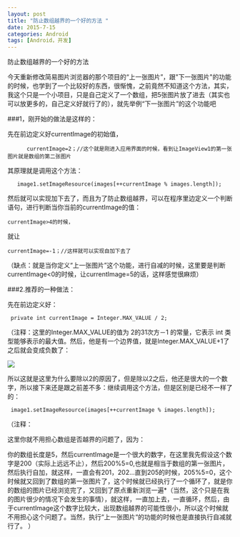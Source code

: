 ```yaml
---
layout: post
title: "防止数组越界的一个好的方法 "
date: 2015-7-15
categories: Android
tags: [Android，开发]
---
```

防止数组越界的一个好的方法

<!-- more -->

今天重新修改简易图片浏览器的那个项目的“上一张图片”，跟"下一张图片"的功能的时候，也学到了一个比较好的东西，很惭愧，之前竟然不知道这个方法，其实，我这个只是一个小项目，只是自己定义了一个数组，把5张图片放了进去（其实也可以放更多的，自己定义好就行了的），就先举例“下一张图片”的这个功能吧

###1，刚开始的做法是这样的：

先在前边定义好currentImage的初始值，

          currentImage=2；//这个就是刚进入应用界面的时候，看到让ImageView1的第一张图片就是数组的第二张图片

其原理就是调用这个方法：

       image1.setImageResource(images[++currentImage % images.length]);

然后就可以实现加下去了，而且为了防止数组越界，可以在程序里边定义一个判断语句，进行判断当你当前的currentImage的值：

    currentImage>4的时候，

就让

    currentImage=-1；//这样就可以实现自加下去了

（缺点：就是当你定义“上一张图片”这个功能，进行自减的时候，这里要是判断currentImage<0的时候，让currentImage=5的话，这样感觉很麻烦）

###2.推荐的一种做法：

先在前边定义好：

     private int currentImage = Integer.MAX_VALUE / 2; 

（注释：这里的Integer.MAX_VALUE的值为 2的31次方－1 的常量，它表示 int 类型能够表示的最大值。然后，他是有一个边界值，就是Integer.MAX_VALUE+1了之后就会变成负数了：

![](http://img-storage.qiniudn.com/15-7-15/48189607.jpg)

所以这就是这里为什么要除以2的原因了，但是除以2之后，他还是很大的一个数字，所以接下来还是跟之前差不多：继续调用这个方法，但是区别是已经不一样了的：

     image1.setImageResource(images[++currentImage % images.length]);


（注释：

这里你就不用担心数组是否越界的问题了，因为：

你的数组长度是5，然后currentImage是一个很大的数字，在这里我先假设这个数字是200（实际上远远不止），然后200%5=0,也就是相当于数组的第一张图片，然后执行自加，就这样，一直会有201，202...直到205的时候，205%5=0，这个时候就又回到了数组的第一张图片了，这个时候就已经执行了一个循环了，就是你的数组的图片已经浏览完了，又回到了原点重新浏览一遍*（当然，这个只是在我的图片很少的情况下会发生的事情），就这样，一直加上去，一直循环，然后，由于currentImage这个数字比较大，出现数组越界的可能性很小，所以这个时候就不用担心这个问题了。当然，执行“上一张图片“的功能的时候也是直接执行自减就行了。
）

